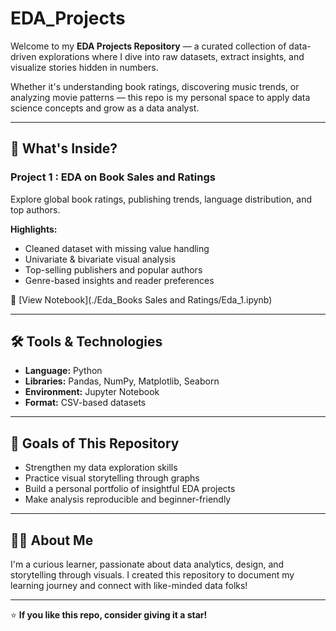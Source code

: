 # EDA_Projects

Welcome to my **EDA Projects Repository** — a curated collection of data-driven explorations where I dive into raw datasets, extract insights, and visualize stories hidden in numbers.

Whether it's understanding book ratings, discovering music trends, or analyzing movie patterns — this repo is my personal space to apply data science concepts and grow as a data analyst.

---

## 🚀 What's Inside?

### Project 1 : EDA on Book Sales and Ratings
Explore global book ratings, publishing trends, language distribution, and top authors.

**Highlights:**
- Cleaned dataset with missing value handling
- Univariate & bivariate visual analysis
- Top-selling publishers and popular authors
- Genre-based insights and reader preferences

🔗 [View Notebook](./Eda_Books Sales and Ratings/Eda_1.ipynb) 

---








## 🛠️ Tools & Technologies

- **Language:** Python
- **Libraries:** Pandas, NumPy, Matplotlib, Seaborn
- **Environment:** Jupyter Notebook
- **Format:** CSV-based datasets

---

## 📌 Goals of This Repository

- Strengthen my data exploration skills
- Practice visual storytelling through graphs
- Build a personal portfolio of insightful EDA projects
- Make analysis reproducible and beginner-friendly

---

## 🙋‍♀️ About Me

I'm a curious learner, passionate about data analytics, design, and storytelling through visuals. I created this repository to document my learning journey and connect with like-minded data folks!

---

⭐ **If you like this repo, consider giving it a star!**
